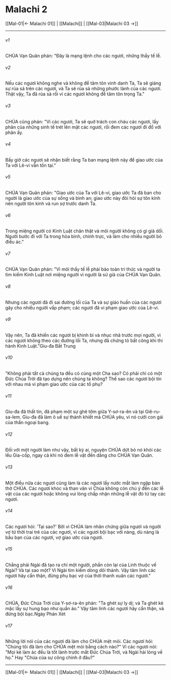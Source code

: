 # Malachi 2

[[Mal-01|← Malachi 01]] | [[Malachi]] | [[Mal-03|Malachi 03 →]]
***



###### v1 
CHÚA Vạn Quân phán: "Đây là mạng lệnh cho các ngươi, những thầy tế lễ. 

###### v2 
Nếu các ngươi không nghe và không để tâm tôn vinh danh Ta, Ta sẽ giáng sự rủa sả trên các ngươi, và Ta sẽ rủa sả những phước lành của các ngươi. Thật vậy, Ta đã rủa sả rồi vì các ngươi không để tâm tôn trọng Ta." 

###### v3 
CHÚA cũng phán: "Vì các ngươi, Ta sẽ quở trách con cháu các ngươi, lấy phân của những sinh tế trét lên mặt các ngươi, rồi đem các ngươi đi đổ với phân ấy. 

###### v4 
Bấy giờ các ngươi sẽ nhận biết rằng Ta ban mạng lệnh này để giao ước của Ta với Lê-vi vẫn tồn tại." 

###### v5 
CHÚA Vạn Quân phán: "Giao ước của Ta với Lê-vi, giao ước Ta đã ban cho người là giao ước của sự sống và bình an; giao ước này đòi hỏi sự tôn kính nên người tôn kính và run sợ trước danh Ta. 

###### v6 
Trong miệng người có Kinh Luật chân thật và môi người không có gì giả dối. Người bước đi với Ta trong hòa bình, chính trực, và làm cho nhiều người bỏ điều ác." 

###### v7 
CHÚA Vạn Quân phán: "Vì môi thầy tế lễ phải bảo toàn tri thức và người ta tìm kiếm Kinh Luật nơi miệng người vì người là sứ giả của CHÚA Vạn Quân. 

###### v8 
Nhưng các ngươi đã đi sai đường lối của Ta và sự giáo huấn của các ngươi gây cho nhiều người vấp phạm; các ngươi đã vi phạm giao ước của Lê-vi. 

###### v9 
Vậy nên, Ta đã khiến các ngươi bị khinh bỉ và nhục nhã trước mọi người, vì các ngươi không theo các đường lối Ta, nhưng đã chứng tỏ bất công khi thi hành Kinh Luật."Giu-đa Bất Trung 

###### v10 
"Không phải tất cả chúng ta đều có cùng một Cha sao? Có phải chỉ có một Đức Chúa Trời đã tạo dựng nên chúng ta không? Thế sao các ngươi bội tín với nhau mà vi phạm giao ước của các tổ phụ? 

###### v11 
Giu-đa đã thất tín, đã phạm một sự ghê tởm giữa Y-sơ-ra-ên và tại Giê-ru-sa-lem. Giu-đa đã làm ô uế sự thánh khiết mà CHÚA yêu, vì nó cưới con gái của thần ngoại bang. 

###### v12 
Đối với một người làm như vậy, bất kỳ ai, nguyện CHÚA dứt bỏ nó khỏi các lều Gia-cốp, ngay cả khi nó đem lễ vật đến dâng cho CHÚA Vạn Quân. 

###### v13 
Một điều nữa các ngươi cũng làm là các ngươi lấy nước mắt làm ngập bàn thờ CHÚA. Các ngươi khóc và than vãn vì Chúa không còn chú ý đến các lễ vật của các ngươi hoặc không vui lòng chấp nhận những lễ vật đó từ tay các ngươi. 

###### v14 
Các ngươi hỏi: 'Tại sao?' Bởi vì CHÚA làm nhân chứng giữa ngươi và người vợ từ thời trai trẻ của các ngươi, vì các ngươi bội bạc với nàng, dù nàng là bầu bạn của các ngươi, vợ giao ước của ngươi. 

###### v15 
Chẳng phải Ngài đã tạo ra chỉ một người, phần còn lại của Linh thuộc về Ngài? Và tại sao một? Vì Ngài tìm kiếm dòng dõi thánh. Vậy tâm linh các ngươi hãy cẩn thận, đừng phụ bạc vợ của thời thanh xuân các ngươi." 

###### v16 
CHÚA, Đức Chúa Trời của Y-sơ-ra-ên phán: "Ta ghét sự ly dị; và Ta ghét kẻ mặc lấy sự hung bạo như quần áo." Vậy tâm linh các ngươi hãy cẩn thận, và đừng bội bạc.Ngày Phán Xét 

###### v17 
Những lời nói của các ngươi đã làm cho CHÚA mệt mỏi. Các ngươi hỏi: "Chúng tôi đã làm cho CHÚA mệt mỏi bằng cách nào?" Vì các ngươi nói: "Mọi kẻ làm ác đều là tốt lành trước mắt Đức Chúa Trời, và Ngài hài lòng về họ." Hay "Chúa của sự công chính ở đâu?"

***
[[Mal-01|← Malachi 01]] | [[Malachi]] | [[Mal-03|Malachi 03 →]]

